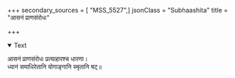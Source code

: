 +++
secondary_sources = [ "MSS_5527",]
jsonClass = "Subhaashita"
title = "आसनं प्राणसंरोधः"

+++

<details open><summary>Text</summary>

आसनं प्राणसंरोधः प्रत्याहारश्च धारणा।  
ध्यानं समाधिरेतानि योगाङ्गानि स्मृतानि षट्॥
</details>
